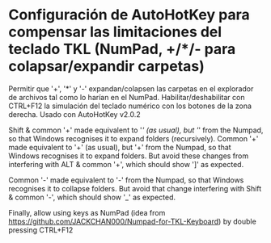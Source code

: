 #  Configuración de AutoHotKey para compensar las limitaciones del teclado TKL (NumPad, +/*/- para colapsar/expandir carpetas)

Permitir que '+', '*' y '-' expandan/colapsen las carpetas en el explorador de archivos tal como lo harían en el NumPad.
Habilitar/deshabilitar con CTRL+F12 la simulación del teclado numérico con los botones de la zona derecha.
Usado con AutoHotKey v2.0.2

Shift & common '+' made equivalent to '*' (as usual), but '*' from the Numpad, so that Windows recognises it to expand folders (recursively).
Common '+' made equivalent to '+' (as usual), but '+' from the Numpad, so that Windows recognises it to expand folders.
But avoid these changes from interfering with ALT & common '+', which should show ']' as expected.

Common '-' made equivalent to '-' from the Numpad, so that Windows recognises it to collapse folders.
But avoid that change interfering with Shift & common '-', which should show '_' as expected.

Finally, allow using keys as NumPad (idea from https://github.com/JACKCHAN000/Numpad-for-TKL-Keyboard) by double  pressing CTRL+F12

